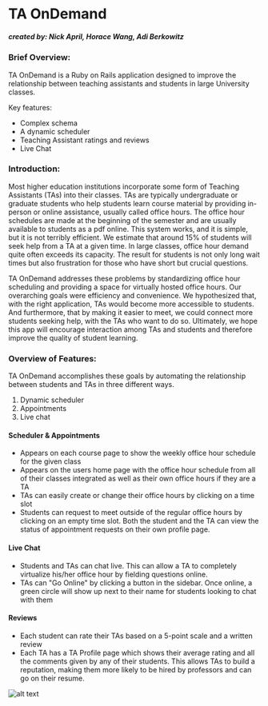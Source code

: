 # TA OnDemand 
##### *created by: Nick April, Horace Wang, Adi Berkowitz*

### Brief Overview:
TA OnDemand is a Ruby on Rails application designed to improve the relationship between teaching assistants and students in large University classes. 

Key features:
* Complex schema
* A dynamic scheduler
* Teaching Assistant ratings and reviews
* Live Chat

### Introduction:

Most higher education institutions incorporate some form of Teaching Assistants (TAs) into their classes. TAs are typically undergraduate or graduate students who help students learn course material by providing in-person or online assistance, usually called office hours. The office hour schedules are made at the beginning of the semester and are usually available to students as a pdf online. This system works, and it is simple, but it is not terribly efficient. We estimate that around 15% of students will seek help from a TA at a given time. In large classes, office hour demand quite often exceeds its capacity. The result for students is not only long wait times but also frustration for those who have short but crucial questions. 

TA OnDemand addresses these problems by standardizing office hour scheduling and providing a space for virtually hosted office hours. Our overarching goals were efficiency and convenience. We hypothesized that, with the right application, TAs would become more accessible to students. And furthermore, that by making it easier to meet, we could connect more students seeking help, with the TAs who want to do so. Ultimately, we hope this app will encourage interaction among TAs and students and therefore improve the quality of student learning.

### Overview of Features:

TA OnDemand accomplishes these goals by automating the relationship between students and TAs in three different ways.

1. Dynamic scheduler
2. Appointments
3. Live chat

#### Scheduler & Appointments
- Appears on each course page to show the weekly office hour schedule for the given class
- Appears on the users home page with the office hour schedule from all of their classes integrated as well as their own office hours if they are a TA
- TAs can easily create or change their office hours by clicking on a time slot
- Students can request to meet outside of the regular office hours by clicking on an empty time slot. Both the student and the TA can view the status of appointment requests on their own profile page.

#### Live Chat
- Students and TAs can chat live. This can allow a TA to completely virtualize his/her office hour by fielding questions online.
- TAs can "Go Online" by clicking a button in the sidebar. Once online, a green circle will show up next to their name for students looking to chat with them

#### Reviews
- Each student can rate their TAs based on a 5-point scale and a written review
- Each TA has a TA Profile page which shows their average rating and all the comments given by any of their students. This allows TAs to build a reputation, making them more likely to be hired by professors and can go on their resume.

![alt text](https://ibb.co/cqJBrQ)

